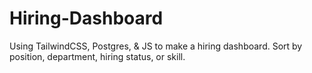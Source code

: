 # Hiring-Dashboard
Using TailwindCSS, Postgres, &amp; JS to make a hiring dashboard. Sort by position, department, hiring status, or skill.
